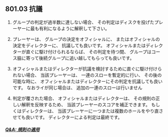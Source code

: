 ## 801.03 抗議

1. グループの判定が過半数に達しない場合、
その判定はディスクを投げたプレーヤーに最も有利になるように解釈して下さい。

1. プレーヤーは、
グループの決定をオフィシャルに、
またはオフィシャルの決定をディレクターに、
抗議しても良いです。
オフィシャルまたはディレクターが直ぐに駆け付けられるならば、
その判定を待つ間、
グループはコース脇に寄って後続グループに追い越してもらっても良いです。

1. オフィシャルまたはディレクターが抗議を検討するために直ぐに駆け付けられない場合、
当該プレーヤーは、
一連のスローを暫定的に行い、
その後の可能な時に、
オフィシャルまたはディレクターにその判定を抗議しても良いです。
なおライが同じ場合は、
追加の一連のスローは行いません

1. 判定が覆された場合、
オフィシャルまたはディレクターは、
その規則の正しい解釈を反映するため、
当該プレーヤーのスコアを補正できます。
もしくはディレクターは、
当該プレーヤーに一つまたは複数のホールをやり直させても良いです。
ディレクターによる判定は最終です。

##### [Q&A: 規則の適用](qa-app)
